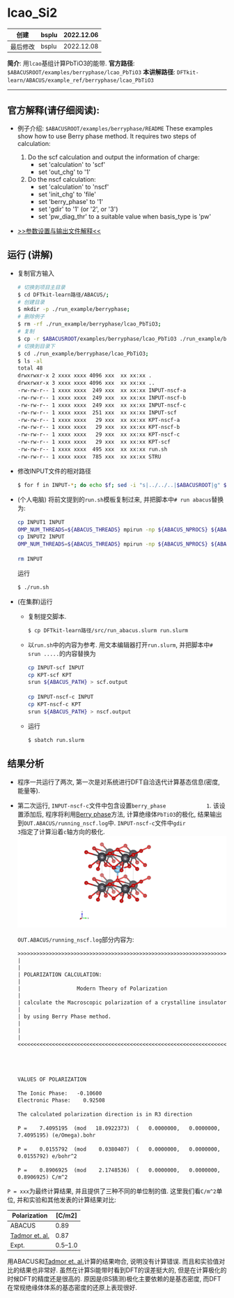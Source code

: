 # lcao_Si2

| 创建     | bsplu | 2022.12.06 |
|----------|-------|------------|
| 最后修改 | bsplu | 2022.12.08 |

**简介**: 用`lcao`基组计算PbTiO3的能带. 
**官方路径**: `$ABACUSROOT/examples/berryphase/lcao_PbTiO3`
**本讲解路径**: `DFTkit-learn/ABACUS/example_ref/berryphase/lcao_PbTiO3`

---

## 官方解释(请仔细阅读):
- 例子介绍: `$ABACUSROOT/examples/berryphase/README`
    These examples show how to use Berry phase method.
    It requires two steps of calculation:
    1. Do the scf calculation and output the information of charge:
        - set 'calculation' to 'scf'
        - set 'out_chg' to '1'
    2. Do the nscf calculation:
        - set 'calculation' to 'nscf'
        - set 'init_chg' to 'file'
        - set 'berry_phase' to '1'
        - set 'gdir' to '1' (or '2', or '3')
        - set 'pw_diag_thr' to a suitable value when basis_type is 'pw'

- [>>参数设置与输出文件解释<<](https://abacus.deepmodeling.com/en/latest/advanced/elec_properties/Berry_phase.html)

## 运行 (讲解)

- 复制官方输入
  
    ``` bash
    # 切换到项目主目录
    $ cd DFTkit-learn路径/ABACUS/;
    # 创建目录
    $ mkdir -p ./run_example/berryphase;
    # 删除例子
    $ rm -rf ./run_example/berryphase/lcao_PbTiO3;
    # 复制
    $ cp -r $ABACUSROOT/examples/berryphase/lcao_PbTiO3 ./run_example/berryphase/;
    # 切换到目录下
    $ cd ./run_example/berryphase/lcao_PbTiO3;
    $ ls -al
    total 48
    drwxrwxr-x 2 xxxx xxxx 4096 xxx  xx xx:xx .
    drwxrwxr-x 3 xxxx xxxx 4096 xxx  xx xx:xx ..
    -rw-rw-r-- 1 xxxx xxxx  249 xxx  xx xx:xx INPUT-nscf-a
    -rw-rw-r-- 1 xxxx xxxx  249 xxx  xx xx:xx INPUT-nscf-b
    -rw-rw-r-- 1 xxxx xxxx  249 xxx  xx xx:xx INPUT-nscf-c
    -rw-rw-r-- 1 xxxx xxxx  251 xxx  xx xx:xx INPUT-scf
    -rw-rw-r-- 1 xxxx xxxx   29 xxx  xx xx:xx KPT-nscf-a
    -rw-rw-r-- 1 xxxx xxxx   29 xxx  xx xx:xx KPT-nscf-b
    -rw-rw-r-- 1 xxxx xxxx   29 xxx  xx xx:xx KPT-nscf-c
    -rw-rw-r-- 1 xxxx xxxx   29 xxx  xx xx:xx KPT-scf
    -rw-rw-r-- 1 xxxx xxxx  495 xxx  xx xx:xx run.sh
    -rw-rw-r-- 1 xxxx xxxx  785 xxx  xx xx:xx STRU
    ```

- 修改INPUT文件的相对路径
    ``` bash
    $ for f in INPUT-*; do echo $f; sed -i "s|../../..|$ABACUSROOT|g" $f;  done
    ```

- (个人电脑) 将前文提到的`run.sh`模板复制过来, 并把脚本中`# run abacus`替换为:
  
    ``` bash
    cp INPUT1 INPUT
    OMP_NUM_THREADS=${ABACUS_THREADS} mpirun -np ${ABACUS_NPROCS} ${ABACUS_PATH} | tee scf.output
    cp INPUT2 INPUT
    OMP_NUM_THREADS=${ABACUS_THREADS} mpirun -np ${ABACUS_NPROCS} ${ABACUS_PATH} | tee nscf.output

    rm INPUT
    ```  

    运行
    ``` bash
    $ ./run.sh
    ```

- (在集群)运行 
    - 复制提交脚本.
        ``` bash
        $ cp DFTkit-learn路径/src/run_abacus.slurm run.slurm
        ```
  
    - 以`run.sh`中的内容为参考. 用文本编辑器打开`run.slurm`, 并把脚本中`# srun .....`的内容替换为
        ``` bash
        cp INPUT-scf INPUT
        cp KPT-scf KPT
        srun ${ABACUS_PATH} > scf.output

        cp INPUT-nscf-c INPUT
        cp KPT-nscf-c KPT
        srun ${ABACUS_PATH} > nscf.output
        ```

    - 运行
        ``` bash
        $ sbatch run.slurm
        ```

## 结果分析
- 程序一共运行了两次, 第一次是对系统进行DFT自洽迭代计算基态信息(密度, 能量等). 
- 第二次运行, `INPUT-nscf-c`文件中包含设置`berry_phase             1`. 
    该设置添加后, 程序将利用[Berry phase](https://doi.org/10.1016/j.jssc.2012.05.010)方法, 计算绝缘体`PbTiO3`的极化, 结果输出到`OUT.ABACUS/running_nscf.log`中.
    `INPUT-nscf-c`文件中`gdir                    3`指定了计算沿着`c`轴方向的极化.
    ![](./PbTiO3.png)
  
    `OUT.ABACUS/running_nscf.log`部分内容为:

    ```
    >>>>>>>>>>>>>>>>>>>>>>>>>>>>>>>>>>>>>>>>>>>>>>>>>>>>>>>>>>>>>>>>>>>>>>
    |                                                                    |
    | POLARIZATION CALCULATION:                                          |
    |                  Modern Theory of Polarization                     |
    | calculate the Macroscopic polarization of a crystalline insulator  |
    | by using Berry Phase method.                                       |
    |                                                                    |
    <<<<<<<<<<<<<<<<<<<<<<<<<<<<<<<<<<<<<<<<<<<<<<<<<<<<<<<<<<<<<<<<<<<<<<




    VALUES OF POLARIZATION

    The Ionic Phase:   -0.10600
    Electronic Phase:    0.92508

    The calculated polarization direction is in R3 direction

    P =    7.4095195  (mod   18.0922373)  (   0.0000000,   0.0000000,   7.4095195) (e/Omega).bohr

    P =    0.0155792  (mod    0.0380407)  (   0.0000000,   0.0000000,   0.0155792) e/bohr^2

    P =    0.8906925  (mod    2.1748536)  (   0.0000000,   0.0000000,   0.8906925) C/m^2
    ```

`P = xxx`为最终计算结果, 并且提供了三种不同的单位制的值. 这里我们看`C/m^2`单位, 并和实验和其他发表的计算结果对比:

| Polarization                                                    | [C/m2]  |
|-----------------------------------------------------------------|---------|
| ABACUS                                                          | 0.89    |
| [Tadmor et. al.](https://doi.org/10.1016/S1359-6454(02)00127-1) | 0.87    |
| Expt.                                                           | 0.5–1.0 |

用ABACUS和[Tadmor et. al.](https://doi.org/10.1016/S1359-6454(02)00127-1)计算的结果吻合, 说明没有计算错误. 而且和实验值对比的结果也非常好.
虽然在计算Si能带时看到DFT的误差挺大的, 但是在计算极化的时候DFT的精度还是很高的. 原因是(BS猜测)极化主要依赖的是基态密度, 而DFT在常规绝缘体体系的基态密度的还原上表现很好.
